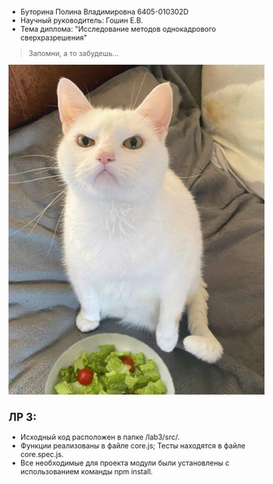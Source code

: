 
- Буторина Полина Владимировна 6405-010302D
- Научный руководитель: Гошин Е.В.
- Тема диплома: "Исследование методов однокадрового сверхразрешения"

> Запомни, а то забудешь...

![alt text](image.png)


## ЛР 3:
- Исходный код расположен в папке /lab3/src/.
- Функции реализованы в файле core.js; Тесты находятся в файле core.spec.js.
- Все необходимые для проекта модули были установлены с использованием команды npm install.